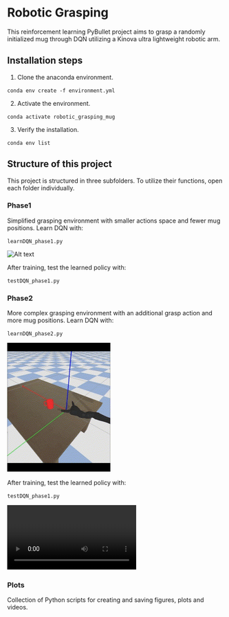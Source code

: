 # Robotic Grasping 

This reinforcement learning PyBullet project aims to grasp a randomly initialized mug through DQN utilizing a Kinova ultra lightweight robotic arm. 

## Installation steps

1. Clone the anaconda environment.
```
conda env create -f environment.yml
```
2. Activate the environment.
```
conda activate robotic_grasping_mug
```
3. Verify the installation.
```
conda env list
```

## Structure of this project

This project is structured in three subfolders. To utilize their functions, open each folder individually. 

### Phase1

Simplified grasping environment with smaller actions space and fewer mug positions. Learn DQN with:
```
learnDQN_phase1.py
```
![Alt text](plots/video/phase1/phase1_gif.gif)

After training, test the learned policy with:
```
testDQN_phase1.py
```

### Phase2

More complex grasping environment with an additional grasp action and more mug positions. Learn DQN with:
```
learnDQN_phase2.py
```
![Alt text](plots/video/phase2/phase2_gif.gif)

After training, test the learned policy with:
```
testDQN_phase1.py
```
<video src="plots/video/phase2/phase2_final_1_2xSpeed.mp4" controls title="Title"></video>

### Plots

Collection of Python scripts for creating and saving figures, plots and videos.